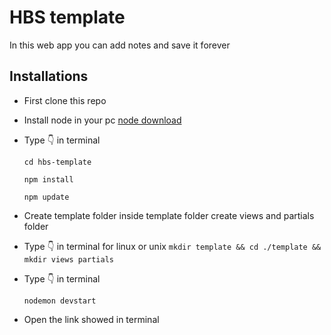 # HBS template

In this web app you can add notes and save it forever

## Installations

-   First clone this repo
-   Install node in your pc [node download](https://nodejs.org/)
-   Type 👇 in terminal

    `cd hbs-template`

    `npm install`

    `npm update`

-   Create template folder inside template folder create views and partials folder

-   Type 👇 in terminal for linux or unix
    `mkdir template && cd ./template && mkdir views partials`

-   Type 👇 in terminal

    `nodemon devstart`

-   Open the link showed in terminal
